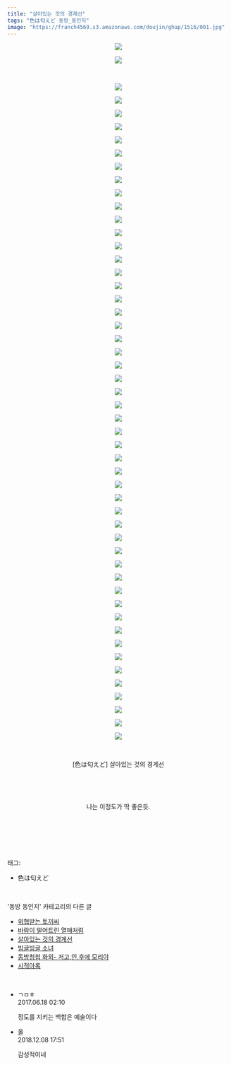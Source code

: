 ```yaml
---
title: "살아있는 것의 경계선"
tags: "色は匂えど 동방_동인지"
image: "https://franch4569.s3.amazonaws.com/doujin/ghap/1516/001.jpg"
---
```

<div class="article">
<p style="text-align: center; clear: none; float: none;"><img src="{{ site.imgserver2 }}/ghap/1516/001.jpg"/></p>
<p style="text-align: center; clear: none; float: none;"><img src="{{ site.imgserver2 }}/ghap/1516/002.jpg"/></p>
<p style="text-align: center; clear: none; float: none;"><br/></p>
<p style="text-align: center; clear: none; float: none;"><img src="{{ site.imgserver2 }}/ghap/1516/003.jpg"/></p>
<p style="text-align: center; clear: none; float: none;"><img src="{{ site.imgserver2 }}/ghap/1516/004.jpg"/></p>
<p style="text-align: center; clear: none; float: none;"><img src="{{ site.imgserver2 }}/ghap/1516/005.jpg"/></p>
<p style="text-align: center; clear: none; float: none;"><img src="{{ site.imgserver2 }}/ghap/1516/006.jpg"/></p>
<p style="text-align: center; clear: none; float: none;"><img src="{{ site.imgserver2 }}/ghap/1516/007.jpg"/></p>
<p style="text-align: center; clear: none; float: none;"><img src="{{ site.imgserver2 }}/ghap/1516/008.jpg"/></p>
<p style="text-align: center; clear: none; float: none;"><img src="{{ site.imgserver2 }}/ghap/1516/009.jpg"/></p>
<p style="text-align: center; clear: none; float: none;"><img src="{{ site.imgserver2 }}/ghap/1516/010.jpg"/></p>
<p style="text-align: center; clear: none; float: none;"><img src="{{ site.imgserver2 }}/ghap/1516/011.jpg"/></p>
<p style="text-align: center; clear: none; float: none;"><img src="{{ site.imgserver2 }}/ghap/1516/012.jpg"/></p>
<p style="text-align: center; clear: none; float: none;"><img src="{{ site.imgserver2 }}/ghap/1516/013.jpg"/></p>
<p style="text-align: center; clear: none; float: none;"><img src="{{ site.imgserver2 }}/ghap/1516/014.jpg"/></p>
<p style="text-align: center; clear: none; float: none;"><img src="{{ site.imgserver2 }}/ghap/1516/015.jpg"/></p>
<p style="text-align: center; clear: none; float: none;"><img src="{{ site.imgserver2 }}/ghap/1516/016.jpg"/></p>
<p style="text-align: center; clear: none; float: none;"><img src="{{ site.imgserver2 }}/ghap/1516/017.jpg"/></p>
<p style="text-align: center; clear: none; float: none;"><img src="{{ site.imgserver2 }}/ghap/1516/018.jpg"/></p>
<p style="text-align: center; clear: none; float: none;"><img src="{{ site.imgserver2 }}/ghap/1516/019.jpg"/></p>
<p style="text-align: center; clear: none; float: none;"><img src="{{ site.imgserver2 }}/ghap/1516/020.jpg"/></p>
<p style="text-align: center; clear: none; float: none;"><img src="{{ site.imgserver2 }}/ghap/1516/021.jpg"/></p>
<p style="text-align: center; clear: none; float: none;"><img src="{{ site.imgserver2 }}/ghap/1516/022.jpg"/></p>
<p style="text-align: center; clear: none; float: none;"><img src="{{ site.imgserver2 }}/ghap/1516/023.jpg"/></p>
<p style="text-align: center; clear: none; float: none;"><img src="{{ site.imgserver2 }}/ghap/1516/024.jpg"/></p>
<p style="text-align: center; clear: none; float: none;"><img src="{{ site.imgserver2 }}/ghap/1516/025.jpg"/></p>
<p style="text-align: center; clear: none; float: none;"><img src="{{ site.imgserver2 }}/ghap/1516/026.jpg"/></p>
<p style="text-align: center; clear: none; float: none;"><img src="{{ site.imgserver2 }}/ghap/1516/027.jpg"/></p>
<p style="text-align: center; clear: none; float: none;"><img src="{{ site.imgserver2 }}/ghap/1516/028.jpg"/></p>
<p style="text-align: center; clear: none; float: none;"><img src="{{ site.imgserver2 }}/ghap/1516/029.jpg"/></p>
<p style="text-align: center; clear: none; float: none;"><img src="{{ site.imgserver2 }}/ghap/1516/030.jpg"/></p>
<p style="text-align: center; clear: none; float: none;"><img src="{{ site.imgserver2 }}/ghap/1516/031.jpg"/></p>
<p style="text-align: center; clear: none; float: none;"><img src="{{ site.imgserver2 }}/ghap/1516/032.jpg"/></p>
<p style="text-align: center; clear: none; float: none;"><img src="{{ site.imgserver2 }}/ghap/1516/033.jpg"/></p>
<p style="text-align: center; clear: none; float: none;"><img src="{{ site.imgserver2 }}/ghap/1516/034.jpg"/></p>
<p style="text-align: center; clear: none; float: none;"><img src="{{ site.imgserver2 }}/ghap/1516/035.jpg"/></p>
<p style="text-align: center; clear: none; float: none;"><img src="{{ site.imgserver2 }}/ghap/1516/036.jpg"/></p>
<p style="text-align: center; clear: none; float: none;"><img src="{{ site.imgserver2 }}/ghap/1516/037.jpg"/></p>
<p style="text-align: center; clear: none; float: none;"><img src="{{ site.imgserver2 }}/ghap/1516/038.jpg"/></p>
<p style="text-align: center; clear: none; float: none;"><img src="{{ site.imgserver2 }}/ghap/1516/039.jpg"/></p>
<p style="text-align: center; clear: none; float: none;"><img src="{{ site.imgserver2 }}/ghap/1516/040.jpg"/></p>
<p style="text-align: center; clear: none; float: none;"><img src="{{ site.imgserver2 }}/ghap/1516/041.jpg"/></p>
<p style="text-align: center; clear: none; float: none;"><img src="{{ site.imgserver2 }}/ghap/1516/042.jpg"/></p>
<p style="text-align: center; clear: none; float: none;"><img src="{{ site.imgserver2 }}/ghap/1516/043.jpg"/></p>
<p style="text-align: center; clear: none; float: none;"><img src="{{ site.imgserver2 }}/ghap/1516/044.jpg"/></p>
<p style="text-align: center; clear: none; float: none;"><img src="{{ site.imgserver2 }}/ghap/1516/045.jpg"/></p>
<p style="text-align: center; clear: none; float: none;"><img src="{{ site.imgserver2 }}/ghap/1516/046.jpg"/></p>
<p style="text-align: center; clear: none; float: none;"><img src="{{ site.imgserver2 }}/ghap/1516/047.jpg"/></p>
<p style="text-align: center; clear: none; float: none;"><img src="{{ site.imgserver2 }}/ghap/1516/048.jpg"/></p>
<p style="text-align: center; clear: none; float: none;"><img src="{{ site.imgserver2 }}/ghap/1516/049.jpg"/></p>
<p style="text-align: center; clear: none; float: none;"><img src="{{ site.imgserver2 }}/ghap/1516/050.jpg"/></p>
<p style="text-align: center; clear: none; float: none;"><img src="{{ site.imgserver2 }}/ghap/1516/051.jpg"/></p>
<p style="text-align: center; clear: none; float: none;"><img src="{{ site.imgserver2 }}/ghap/1516/052.jpg"/></p>
<p style="text-align: center; clear: none; float: none;"><br/></p>
<p style="text-align: center; clear: none; float: none;">[色は匂えど] 살아있는 것의 경계선</p>
<p style="text-align: center; clear: none; float: none;"><br/></p>
<p style="text-align: center; clear: none; float: none;"><br/></p>
<p style="text-align: center; clear: none; float: none;">나는 이정도가 딱 좋은듯.</p>
<p style="text-align: center; clear: none; float: none;"><br/></p>
<p><br/></p>
</div><br/>
<div class="tagTrail">
<p>태그: </p>
<ul>
<li>色は匂えど</li>
</ul>
</div><br/>
<div class="another">
<p>'동방 동인지' 카테고리의 다른 글</p>
<ul>
<li><a href="/ghap_1519">위협받는 토끼씨</a></li>
<li><a href="/ghap_1517">바람이 떨어트린 열매처럼</a></li>
<li><a href="/ghap_1516">살아있는 것의 경계선</a></li>
<li><a href="/ghap_1515">빙글빙글 소녀</a></li>
<li><a href="/ghap_1514">동방청첩 화외- 저고,인,후에 모리야</a></li>
<li><a href="/ghap_1513">시적아록</a></li>
</ul>
</div><br/>
<div class="cb_module cb_fluid">
<div class="cb_wrt cb_profile">
<div class="comment">
<ul>
<li class="cb_thumb_off" id="comment15016176">
<div class="cb_comment_area">
<div class="cb_info_area">
<div class="cb_section">
<span class="cb_nick_name">ㄱㅁㅎ</span>
</div>
<div class="cb_section">
<span class="cb_date">2017.06.18 02:10 </span>
</div>
</div>
<div class="cb_dsc_comment">
<p class="cb_dsc">
											정도를 지키는 백합은 예술이다
										</p>
</div>
</div></li>
<li class="cb_thumb_off" id="comment15383973">
<div class="cb_comment_area">
<div class="cb_info_area">
<div class="cb_section">
<span class="cb_nick_name">올</span>
</div>
<div class="cb_section">
<span class="cb_date">2018.12.08 17:51 </span>
</div>
</div>
<div class="cb_dsc_comment">
<p class="cb_dsc">
											감성적이네
										</p>
</div>
</div></li>
</ul>
</div>
</div><!-- commentList close -->
</div><br/>
